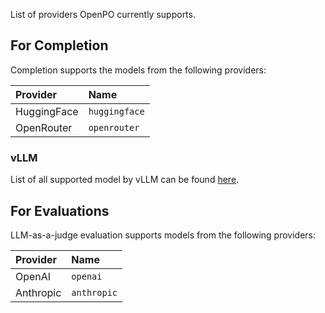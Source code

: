 
List of providers OpenPO currently supports.

## For Completion

Completion supports the models from the following providers:

| Provider | Name |
|:----------|:----------|
| HuggingFace | `huggingface` |
| OpenRouter | `openrouter` |


### vLLM
List of all supported model by vLLM can be found [here](https://docs.vllm.ai/en/stable/models/supported_models.html).

## For Evaluations

LLM-as-a-judge evaluation supports models from the following providers:

| Provider | Name |
|:----------|:----------|
| OpenAI | `openai` |
| Anthropic | `anthropic` |